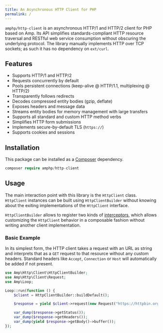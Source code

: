 ```yaml
---
title: An Asynchronous HTTP Client for PHP
permalink: /
---
```

`amphp/http-client` is an asynchronous HTTP/1 and HTTP/2 client for PHP based on Amp. Its API simplifies standards-compliant HTTP resource traversal and RESTful web service consumption without obscuring the underlying protocol. The library manually implements HTTP over TCP sockets; as such it has no dependency on `ext/curl`.

## Features

 - Supports HTTP/1 and HTTP/2
 - Requests concurrently by default
 - Pools persistent connections (keep-alive @ HTTP/1.1, multiplexing @ HTTP/2)
 - Transparently follows redirects
 - Decodes compressed entity bodies (gzip, deflate)
 - Exposes headers and message data
 - Streams entity bodies for memory management with large transfers
 - Supports all standard and custom HTTP method verbs
 - Simplifies HTTP form submissions
 - Implements secure-by-default TLS (`https://`)
 - Supports cookies and sessions

## Installation

This package can be installed as a [Composer](https://getcomposer.org/) dependency.

```php
composer require amphp/http-client
```

## Usage

The main interaction point with this library is the `HttpClient` class.
`HttpClient` instances can be built using `HttpClientBuilder` without knowing about the exiting implementations of the `HttpClient` interface.

`HttpClientBuilder` allows to register two kinds of [interceptors](./interceptors.md), which allows customizing the `HttpClient` behavior in a composable fashion without writing another client implementation.

### Basic Example

In its simplest form, the HTTP client takes a request with an URL as string and interprets that as a `GET` request to that resource without any custom headers. Standard headers like `Accept`, `Connection` or `Host` will automatically be added if not present.

```php
use Amp\Http\Client\HttpClientBuilder;
use Amp\Http\Client\Request;
use Amp\Loop;

Loop::run(function () {
    $client = HttpClientBuilder::buildDefault();

    $response = yield $client->request(new Request("https://httpbin.org/get"));

    var_dump($response->getStatus());
    var_dump($response->getHeaders());
    var_dump(yield $response->getBody()->buffer());
});
```
